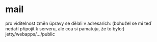 # mail
pro viditelnost změn
úpravy se dělali v adresarich:
(bohužel se mi teď nedaří připojit k serveru, ale cca si pamatuju, že to bylo:)
jetty/webapps/.../public



